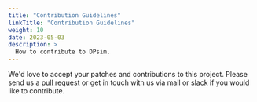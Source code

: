 ```yaml
---
title: "Contribution Guidelines"
linkTitle: "Contribution Guidelines"
weight: 10
date: 2023-05-03
description: >
  How to contribute to DPsim.
---
```


We'd love to accept your patches and contributions to this project.
Please send us a [pull request](https://github.com/sogno-platform/dpsim/pulls) or get in touch with us via mail or [slack](https://lfenergy.slack.com/archives/C054GB551TL) if you would like to contribute.
